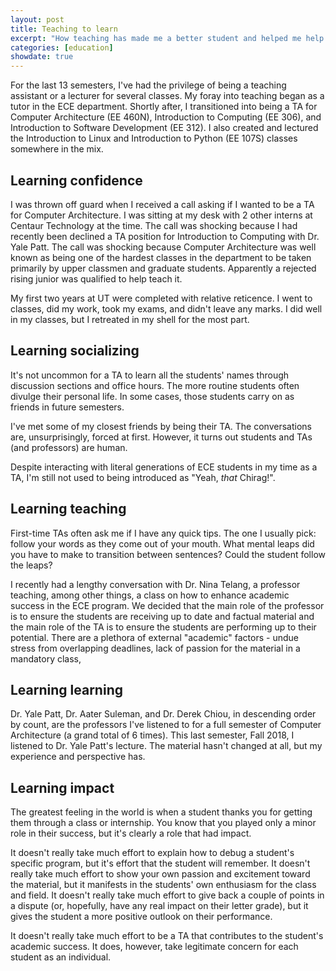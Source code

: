 ```yaml
---
layout: post
title: Teaching to learn
excerpt: "How teaching has made me a better student and helped me help others."
categories: [education]
showdate: true
---
```


For the last 13 semesters, I've had the privilege of being a teaching assistant or a lecturer for several classes. My
foray into teaching began as a tutor in the ECE department. Shortly after, I transitioned into being a TA for Computer
Architecture (EE 460N), Introduction to Computing (EE 306), and Introduction to Software Development (EE 312). I also
created and lectured the Introduction to Linux and Introduction to Python (EE 107S) classes somewhere in the mix.

## Learning confidence
I was thrown off guard when I received a call asking if I wanted to be a TA for Computer Architecture. I was sitting at
my desk with 2 other interns at Centaur Technology at the time. The call was shocking because I had recently been
declined a TA position for Introduction to Computing with Dr. Yale Patt. The call was shocking because Computer
Architecture was well known as being one of the hardest classes in the department to be taken primarily by upper
classmen and graduate students. Apparently a rejected rising junior was qualified to help teach it.

My first two years at UT were completed with relative reticence. I went to classes, did my work, took my exams, and
didn't leave any marks. I did well in my classes, but I retreated in my shell for the most part. 

## Learning socializing
It's not uncommon for a TA to learn all the students' names through discussion sections and office hours. The more
routine students often divulge their personal life. In some cases, those students carry on as friends in future
semesters.

I've met some of my closest friends by being their TA. The conversations are, unsurprisingly, forced at first. However,
it turns out students and TAs (and professors) are human.

Despite interacting with literal generations of ECE students in my time as a TA, I'm still not used to being introduced
as "Yeah, *that* Chirag!".

## Learning teaching
First-time TAs often ask me if I have any quick tips. The one I usually pick: follow your words as they come out of
your mouth. What mental leaps did you have to make to transition between sentences? Could the student follow the leaps?

I recently had a lengthy conversation with Dr. Nina Telang, a professor teaching, among other things, a class on how to
enhance academic success in the ECE program. We decided that the main role of the professor is to ensure the students
are receiving up to date and factual material and the main role of the TA is to ensure the students are performing up to
their potential. There are a plethora of external "academic" factors - undue stress from overlapping deadlines, lack of
passion for the material in a mandatory class, 

## Learning learning
Dr. Yale Patt, Dr. Aater Suleman, and Dr. Derek Chiou, in descending order by count, are the professors I've listened to
for a full semester of Computer Architecture (a grand total of 6 times). This last semester, Fall 2018, I listened
to Dr. Yale Patt's lecture. The material hasn't changed at all, but my experience and perspective has. 

## Learning impact
The greatest feeling in the world is when a student thanks you for getting them through a class or internship. You know
that you played only a minor role in their success, but it's clearly a role that had impact.

It doesn't really take much effort to explain how to debug a student's specific program, but it's effort that the
student will remember. It doesn't really take much effort to show your own passion and excitement toward the material,
but it manifests in the students' own enthusiasm for the class and field. It doesn't really take much effort to give
back a couple of points in a dispute (or, hopefully, have any real impact on their letter grade), but it gives the
student a more positive outlook on their performance.

It doesn't really take much effort to be a TA that contributes to the student's academic success. It does, however, take
legitimate concern for each student as an individual.
